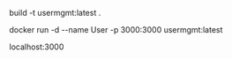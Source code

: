 <!-- Docker build -->
build -t usermgmt:latest .

<!-- Docker run -->
docker run -d --name User -p 3000:3000 usermgmt:latest

<!-- URL -->
localhost:3000